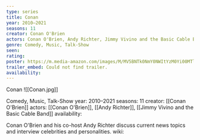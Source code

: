 ```yaml
---
type: series
title: Conan
year: 2010–2021
seasons: 11
creator: Conan O'Brien
actors: Conan O'Brien, Andy Richter, Jimmy Vivino and the Basic Cable Band
genre: Comedy, Music, Talk-Show
seen:
rating: 
poster: https://m.media-amazon.com/images/M/MV5BNTk0NmY0NWItYzM0Yi00MTlmLWE5YjItYTY1MTNlMzg4ZGZjXkEyXkFqcGdeQXVyODQyNDU2MTU@._V1_SX300.jpg
trailer_embed: Could not find trailer.
availability:
---
```

Conan
![[Conan.jpg]]

Comedy, Music, Talk-Show
year: 2010–2021
seasons: 11
creator: [[Conan O'Brien]]
actors: [[Conan O'Brien]], [[Andy Richter]], [[Jimmy Vivino and the Basic Cable Band]]
availability:

Conan O'Brien and his co-host Andy Richter discuss current news topics and interview celebrities and personalities.
wiki: 


